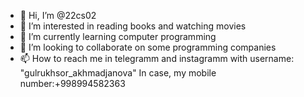 - 👋 Hi, I’m @22cs02
- 👀 I’m interested in reading books and watching movies
- 🌱 I’m currently learning computer programming
- 💞️ I’m looking to collaborate on some programming companies
- 📫 How to reach me in telegramm and instagramm with username: "gulrukhsor_akhmadjanova" 
In case, my mobile number:+998994582363 
<!--- 
gulrukhsorakhmadjanova/gulrukhsorakhmadjanova is a ✨ special ✨ repository because its `README.md` (this file) appears on your GitHub profile.
You can click the Preview link to take a look at your changes.
--->
